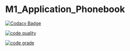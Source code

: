 # M1_Application_Phonebook

[![Codacy Badge](https://api.codacy.com/project/badge/Grade/4bd4bd4a7242434b919b569cf882ad1b)](https://app.codacy.com/gh/MaligiAdithyaKumar/M1_Application_Phonebook?utm_source=github.com&utm_medium=referral&utm_content=MaligiAdithyaKumar/M1_Application_Phonebook&utm_campaign=Badge_Grade_Settings)

[![code quality](https://api.codiga.io/project/29973/score/svg)](https://app.codiga.io/project/29973/dashboard)

[![code grade](https://api.codiga.io/project/29973/status/svg)](https://app.codiga.io/project/29973/dashboard)
